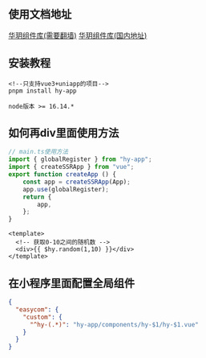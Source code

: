 ## 使用文档地址
[华玥组件库(需要翻墙)](https://hy-component-docs.vercel.app/)
[华玥组件库(国内地址)](https://www.gxh151.top)

## 安装教程

```angular2html
<!--只支持vue3+uniapp的项目-->
pnpm install hy-app

node版本 >= 16.14.*
```

## 如何再div里面使用方法
```javascript
// main.ts使用方法
import { globalRegister } from "hy-app";
import { createSSRApp } from "vue";
export function createApp () {
    const app = createSSRApp(App);
    app.use(globalRegister);
    return {
        app,
    };
}
```
```vue
<template>
  <!-- 获取0-10之间的随机数 -->
  <div>{{ $hy.random(1,10) }}</div>
</template>
```

## 在小程序里面配置全局组件
```json
{
  "easycom": {
    "custom": {
      "^hy-(.*)": "hy-app/components/hy-$1/hy-$1.vue"
    }
  }
}
```
